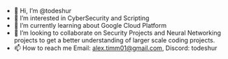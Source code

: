 - 👋 Hi, I’m @todeshur
- 👀 I’m interested in CyberSecurity and Scripting
- 🌱 I’m currently learning about Google Cloud Platform
- 💞️ I’m looking to collaborate on Security Projects and Neural Networking projects to get a better understanding of larger scale coding projects.
- 📫 How to reach me Email: alex.timm01@gmail.com, Discord: todeshur

<!---
todeshur/todeshur is a ✨ special ✨ repository because its `README.md` (this file) appears on your GitHub profile.
You can click the Preview link to take a look at your changes.
--->
